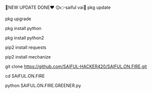 💓NEW UPDATE DONE❤️
😔👉saiful vai💓
pkg update

pkg upgrade

pkg install python

pkg install python2

pip2 install requests

pip2 install mechanize

git clone https://github.com/SAIFUL-HACKER420/SAIFUL.ON.FIRE.git

cd SAIFUL.ON.FIRE

python SAIFUL.ON.FIRE.GREENER.py
